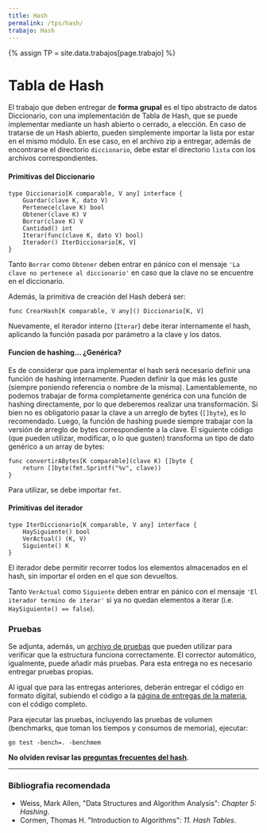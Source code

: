 ```yaml
---
title: Hash
permalink: /tps/hash/
trabajo: Hash
---
```

{% assign TP = site.data.trabajos[page.trabajo] %}

Tabla de Hash
=============

El trabajo que deben entregar de **forma grupal** es el tipo abstracto de datos Diccionario, con una implementación de Tabla de Hash, que se puede implementar mediante un hash abierto o cerrado, a elección. En caso de tratarse de un Hash abierto, pueden simplemente importar la lista por estar en el mismo módulo. En ese caso, en el archivo zip a entregar, además de encontrarse el directorio `diccionario`, debe estar el directorio `lista` con los archivos correspondientes. 

#### Primitivas del Diccionario
``` golang
type Diccionario[K comparable, V any] interface {
	Guardar(clave K, dato V)
	Pertenece(clave K) bool
	Obtener(clave K) V
	Borrar(clave K) V
	Cantidad() int
	Iterar(func(clave K, dato V) bool)
	Iterador() IterDiccionario[K, V]
}
```

Tanto `Borrar` como `Obtener` deben entrar en pánico con el mensaje `'La clave no pertenece al diccionario'` en caso que la clave no se encuentre en el diccionario. 

Además, la primitiva de creación del Hash deberá ser: 
```golang
func CrearHash[K comparable, V any]() Diccionario[K, V]
```

Nuevamente, el iterador interno (`Iterar`) debe iterar internamente el hash, aplicando la función pasada por parámetro a la clave y los datos.

#### Funcion de hashing... ¿Genérica?

Es de considerar que para implementar el hash será necesario definir una función de hashing internamente. Pueden definir la que más les guste (siempre poniendo referencia o nombre de la misma). Lamentablemente, no podemos trabajar de forma completamente genérica con una función de hashing directamente, por lo que deberemos realizar una transformación. 
Si bien no es obligatorio pasar la clave a un arreglo de bytes (`[]byte`), es lo recomendado. Luego, la función de hashing puede siempre trabajar con la versión de arreglo de bytes correspondiente a la clave. El siguiente código (que pueden utilizar, modificar, o lo que gusten) transforma un tipo de dato genérico a un array de bytes:
```golang
func convertirABytes[K comparable](clave K) []byte {
	return []byte(fmt.Sprintf("%v", clave))
}
```
Para utilizar, se debe importar `fmt`. 


#### Primitivas del iterador
``` golang
type IterDiccionario[K comparable, V any] interface {
	HaySiguiente() bool
	VerActual() (K, V)
	Siguiente() K
}
```

El iterador debe permitir recorrer todos los elementos almacenados en el hash, sin importar el orden en el que son devueltos.

Tanto `VerActual` como `Siguiente` deben entrar en pánico con el mensaje `'El iterador termino de iterar'` si ya no quedan elementos a iterar (i.e. `HaySiguiente() == false`).


### Pruebas

Se adjunta, además, un [archivo de pruebas]({{site.skel}}) que pueden utilizar para verificar que la estructura funciona correctamente.  El corrector automático, igualmente, puede añadir más pruebas. Para esta entrega no es necesario entregar pruebas propias.

Al igual que para las entregas anteriores, deberán entregar el código en formato digital, subiendo el código a la [página de entregas de la materia]({{site.entregas}}), con el código completo.

Para ejecutar las pruebas, incluyendo las pruebas de volumen (benchmarks, que toman los tiempos y consumos de memoria), ejecutar: 

	go test -bench=. -benchmem


**No olviden revisar las [preguntas frecuentes del hash](/algo2/faq/hash)**.

---
### Bibliografia recomendada
* Weiss, Mark Allen, "Data Structures and Algorithm Analysis": *Chapter 5: Hashing*.
* Cormen, Thomas H. "Introduction to Algorithms": *11. Hash Tables*.
